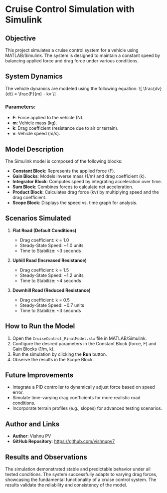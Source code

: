 # Cruise Control Simulation with Simulink

## Objective
This project simulates a cruise control system for a vehicle using MATLAB/Simulink. The system is designed to maintain a constant speed by balancing applied force and drag force under various conditions.

## System Dynamics
The vehicle dynamics are modeled using the following equation:
\\[
\\frac{dv}{dt} = \\frac{F}{m} - kv
\\]

### Parameters:
- **F**: Force applied to the vehicle (N).
- **m**: Vehicle mass (kg).
- **k**: Drag coefficient (resistance due to air or terrain).
- **v**: Vehicle speed (m/s).




## Model Description
The Simulink model is composed of the following blocks:
- **Constant Block**: Represents the applied force (F).
- **Gain Blocks**: Models inverse mass (1/m) and drag coefficient (k).
- **Integrator Block**: Computes speed by integrating acceleration over time.
- **Sum Block**: Combines forces to calculate net acceleration.
- **Product Block**: Calculates drag force (kv) by multiplying speed and the drag coefficient.
- **Scope Block**: Displays the speed vs. time graph for analysis.



## Scenarios Simulated
1. **Flat Road (Default Conditions)**
   - Drag coefficient: k = 1.0
   - Steady-State Speed: ~1.0 units
   - Time to Stabilize: ~3 seconds

2. **Uphill Road (Increased Resistance)**
   - Drag coefficient: k = 1.5
   - Steady-State Speed: ~1.2 units
   - Time to Stabilize: ~4 seconds

3. **Downhill Road (Reduced Resistance)**
   - Drag coefficient: k = 0.5
   - Steady-State Speed: ~0.7 units
   - Time to Stabilize: ~3 seconds


## How to Run the Model
1. Open the `CruiseControl_FinalModel.slx` file in MATLAB/Simulink.
2. Configure the desired parameters in the Constant Block (force, F) and Gain Blocks (1/m, k).
3. Run the simulation by clicking the **Run** button.
4. Observe the results in the Scope Block.

## Future Improvements
- Integrate a PID controller to dynamically adjust force based on speed error.
- Simulate time-varying drag coefficients for more realistic road conditions.
- Incorporate terrain profiles (e.g., slopes) for advanced testing scenarios.

## Author and Links
- **Author**: Vishnu PV
- **GitHub Repository**: https://github.com/vishnupv7


## Results and Observations
The simulation demonstrated stable and predictable behavior under all tested conditions. The system successfully adapts to varying drag forces, showcasing the fundamental functionality of a cruise control system. The results validate the reliability and consistency of the model.
